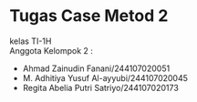 # Tugas Case Metod 2    
kelas TI-1H  
Anggota Kelompok 2 :    
- Ahmad Zainudin Fanani/244107020051   
- M. Adhitiya Yusuf Al-ayyubi/244107020045    
- Regita Abelia Putri Satriyo/244107020173
